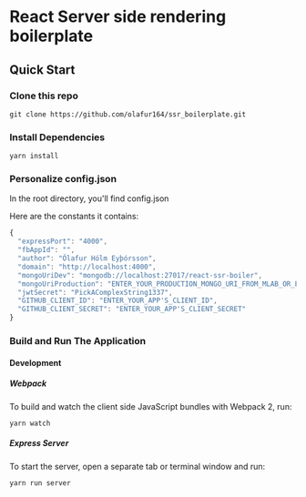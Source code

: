 # React Server side rendering boilerplate

## Quick Start

### Clone this repo

`git clone https://github.com/olafur164/ssr_boilerplate.git`

### Install Dependencies
`yarn install`
### Personalize config.json

In the root directory, you'll find config.json

Here are the constants it contains:
```js
{
  "expressPort": "4000",
  "fbAppId": "",
  "author": "Ólafur Hólm Eyþórsson",
  "domain": "http://localhost:4000",
  "mongoUriDev": "mongodb://localhost:27017/react-ssr-boiler",
  "mongoUriProduction": "ENTER_YOUR_PRODUCTION_MONGO_URI_FROM_MLAB_OR_ELSEWHERE",
  "jwtSecret": "PickAComplexString1337",
  "GITHUB_CLIENT_ID": "ENTER_YOUR_APP'S_CLIENT_ID",
  "GITHUB_CLIENT_SECRET": "ENTER_YOUR_APP'S_CLIENT_SECRET"
}
```

### Build and Run The Application

#### Development

##### Webpack

To build and watch the client side JavaScript bundles with Webpack 2, run:

`yarn watch`

##### Express Server

To start the server, open a separate tab or terminal window and run:

`yarn run server`